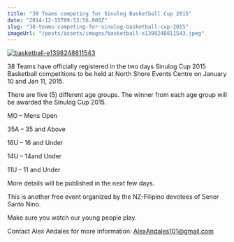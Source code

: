 ```yaml
---
title: "38 Teams competing for Sinulog Basketball Cup 2015"
date: "2014-12-15T09:53:56.000Z"
slug: "38-teams-competing-for-sinulog-basketball-cup-2015"
imageUrl: "/posts/assets/images/basketball-e1398248811543.jpeg"
---
```


[![basketball-e1398248811543](https://i0.wp.com/santonino-nz.org/wp-content/uploads/2014/12/basketball-e1398248811543.jpeg?resize=372%2C403)](https://i0.wp.com/santonino-nz.org/wp-content/uploads/2014/12/basketball-e1398248811543.jpeg)

38 Teams have officially registered in the two days Sinulog Cup 2015 Basketball competitions to be held at North Shore Events Centre on January 10 and Jan 11, 2015.

There are five (5) different age groups. The winner from each age group will be awarded the Sinulog Cup 2015.

MO – Mens Open

35A – 35 and Above

16U – 16 and Under

14U – 14and Under

11U – 11 and Under

More details will be published in the next few days.

This is another free event organized by the NZ-Filipino devotees of Senor Santo Nino.

Make sure you watch our young people play.

Contact Alex Andales for more information: AlexAndales101@gmail.com